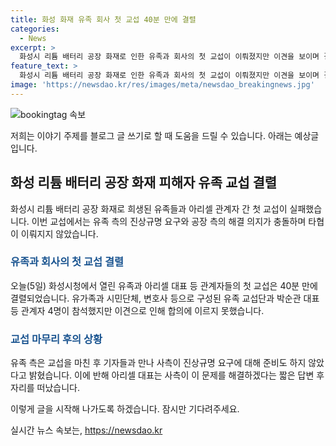 ```yaml
---
title: 화성 화재 유족 회사 첫 교섭 40분 만에 결렬
categories:
  - News
excerpt: >
  화성시 리튬 배터리 공장 화재로 인한 유족과 회사의 첫 교섭이 이뤄졌지만 이견을 보이며 결렬되었습니다. 유족 교섭단과 아리셀 관계자 4명이 화성시청에서 만났지만 40분 만에 결렬되었고, 유족 측은 사측의 진상규명 요구에 대한 무관심을 비판했습니다. 이에 유족 측은 사측의 해결 의지를 강조하며 불만을 피력했고, 중재를 시도한 관계자들은 유족 측 반대로 퇴장했습니다.
feature_text: >
  화성시 리튬 배터리 공장 화재로 인한 유족과 회사의 첫 교섭이 이뤄졌지만 이견을 보이며 결렬되었습니다. 유족 교섭단과 아리셀 관계자 4명이 화성시청에서 만났지만 40분 만에 결렬되었고, 유족 측은 사측의 진상규명 요구에 대한 무관심을 비판했습니다. 이에 유족 측은 사측의 해결 의지를 강조하며 불만을 피력했고, 중재를 시도한 관계자들은 유족 측 반대로 퇴장했습니다.
image: 'https://newsdao.kr/res/images/meta/newsdao_breakingnews.jpg'
---
```


<p><img src="https://newsdao.kr/res/images/meta/newsdao_breakingnews.jpg" alt="bookingtag 속보" /></p>

<p>저희는 이야기 주제를 블로그 글 쓰기로 할 때 도움을 드릴 수 있습니다. 아래는 예상글입니다.</p>

<h2 data-ke-size="size26">화성 리튬 배터리 공장 화재 피해자 유족 교섭 결렬</h2>

<p data-ke-size="size16">화성시 리튬 배터리 공장 화재로 희생된 유족들과 아리셀 관계자 간 첫 교섭이 실패했습니다. 이번 교섭에서는 유족 측의 진상규명 요구와 공장 측의 해결 의지가 충돌하며 타협이 이뤄지지 않았습니다.</p>

<h3><b><span style="color: #1a5490;">유족과 회사의 첫 교섭 결렬</span></b></h3>

<p>오늘(5일) 화성시청에서 열린 유족과 아리셀 대표 등 관계자들의 첫 교섭은 40분 만에 결렬되었습니다. 유가족과 시민단체, 변호사 등으로 구성된 유족 교섭단과 박순관 대표 등 관계자 4명이 참석했지만 이견으로 인해 합의에 이르지 못했습니다.</p>

<h3><b><span style="color: #1a5490;">교섭 마무리 후의 상황</span></b></h3>

<p>유족 측은 교섭을 마친 후 기자들과 만나 사측이 진상규명 요구에 대해 준비도 하지 않았다고 밝혔습니다. 이에 반해 아리셀 대표는 사측이 이 문제를 해결하겠다는 짧은 답변 후 자리를 떠났습니다.</p>

<p>이렇게 글을 시작해 나가도록 하겠습니다. 잠시만 기다려주세요. </p>
실시간 뉴스 속보는, <a href="https://newsdao.kr" rel="dofollow">https://newsdao.kr</a>


